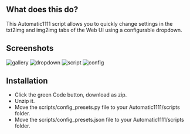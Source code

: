 ## What does this do?
This Automatic1111 script allows you to quickly change settings in the txt2img and img2img tabs of the Web UI using a configurable dropdown.

## Screenshots
![gallery](https://i.imgur.com/cnxuyzc.jpg)
![dropdown](https://i.imgur.com/B1eMWAw.jpg)
![script](https://i.imgur.com/38nssdr.jpg)
![config](https://i.imgur.com/iJ13uhU.jpg)

## Installation
* Click the green Code button, download as zip.
* Unzip it.
* Move the scripts/config_presets.py file to your Automatic1111/scripts folder.
* Move the scripts/config_presets.json file to your Automatic1111/scripts folder.
